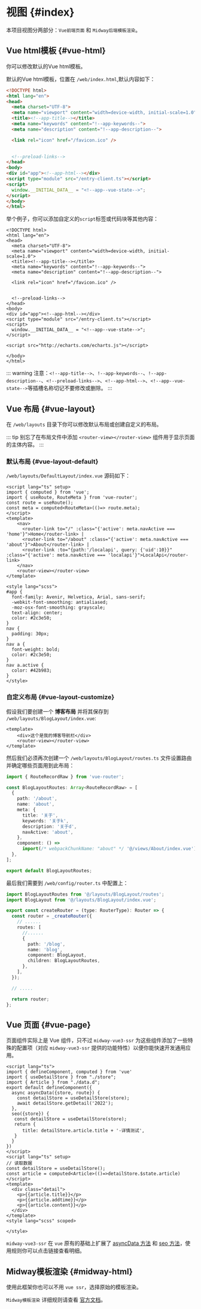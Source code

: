# 视图 {#index}

本项目视图分两部分：`Vue前端页面` 和 `Midway后端模板渲染`。

## Vue html模板 {#vue-html}

你可以修改默认的Vue html模板。

默认的Vue html模板，位置在 `/web/index.html`,默认内容如下：

```html
<!DOCTYPE html>
<html lang="en">
<head>
  <meta charset="UTF-8">
  <meta name="viewport" content="width=device-width, initial-scale=1.0">
  <title><!--app-title--></title>
  <meta name="keywords" content="!--app-keywords--">
  <meta name="description" content="!--app-description--">

  <link rel="icon" href="/favicon.ico" />

  
  <!--preload-links-->
</head>
<body>
<div id="app"><!--app-html--></div>
<script type="module" src="/entry-client.ts"></script>
<script>
  window.__INITIAL_DATA__ = "<!--app--vue-state-->";
</script>
</body>
</html>

```

举个例子，你可以添加自定义的`script`标签或代码块等其他内容：

```html{22}
<!DOCTYPE html>
<html lang="en">
<head>
  <meta charset="UTF-8">
  <meta name="viewport" content="width=device-width, initial-scale=1.0">
  <title><!--app-title--></title>
  <meta name="keywords" content="!--app-keywords--">
  <meta name="description" content="!--app-description--">

  <link rel="icon" href="/favicon.ico" />

  
  <!--preload-links-->
</head>
<body>
<div id="app"><!--app-html--></div>
<script type="module" src="/entry-client.ts"></script>
<script>
  window.__INITIAL_DATA__ = "<!--app--vue-state-->";
</script>

<script src="http://echarts.com/echarts.js"></script>

</body>
</html>

```

::: warning 
注意：`<!--app-title-->`、`!--app-keywords--`、`!--app-description--`、`<!--preload-links-->`、`<!--app-html-->`、`<!--app--vue-state-->`等插槽名称切记不要修改或删除。
:::


## Vue 布局 {#vue-layout}

在 `/web/layouts` 目录下你可以修改默认布局或创建自定义的布局。

::: tip 
 别忘了在布局文件中添加 `<router-view></router-view>` 组件用于显示页面的主体内容。
:::

### 默认布局 {#vue-layout-default}

`/web/layouts/DefaultLayout/index.vue` 源码如下：

```vue
<script lang="ts" setup>
import { computed } from 'vue';
import { useRoute, RouteMeta } from 'vue-router';
const route = useRoute();
const meta = computed<RouteMeta>(()=> route.meta);
</script>
<template>
    <nav>
      <router-link to="/" :class="{'active': meta.navActive === 'home'}">Home</router-link> |
      <router-link to="/about" :class="{'active': meta.navActive === 'about'}">About</router-link> |
      <router-link :to="{path:'/localapi', query: {'uid':10}}" :class="{'active': meta.navActive === 'localapi'}">LocalApi</router-link>
    </nav>
    <router-view></router-view>
</template>

<style lang="scss">
#app {
  font-family: Avenir, Helvetica, Arial, sans-serif;
  -webkit-font-smoothing: antialiased;
  -moz-osx-font-smoothing: grayscale;
  text-align: center;
  color: #2c3e50;
}
nav {
  padding: 30px;
}
nav a {
  font-weight: bold;
  color: #2c3e50;
}
nav a.active {
  color: #42b983;
}
</style>

```

### 自定义布局 {#vue-layout-customize}

假设我们要创建一个 **博客布局** 并将其保存到 `/web/layouts/BlogLayout/index.vue`:

```vue
<template>
    <div>这个是我的博客导航栏</div>
    <router-view></router-view>
</template>
```

然后我们必须再次创建一个 `/web/layouts/BlogLayout/routes.ts` 文件设置路由并确定哪些页面用到此布局：

```ts
import { RouteRecordRaw } from 'vue-router';

const BlogLayoutRoutes: Array<RouteRecordRaw> = [
  {
    path: '/about',
    name: 'about',
    meta: {
      title: '关于',
      keywords: '关于k',
      description: '关于d',
      navActive: 'about',
    },
    component: () =>
      import(/* webpackChunkName: "about" */ '@/views/About/index.vue'),
  },
];

export default BlogLayoutRoutes;

```

最后我们需要到 `/web/config/router.ts` 中配置上：

```ts
import BlogLayoutRoutes from '@/layouts/BlogLayout/routes';
import BlogLayout from '@/layouts/BlogLayout/index.vue';

export const createRouter = (type: RouterType): Router => {
  const router = _createRouter({
    // ......
    routes: [
      //......
      {
        path: '/blog',
        name: 'blog',
        component: BlogLayout,
        children: BlogLayoutRoutes,
      },
    ],
  });

  // .....

  return router;
};

```



## Vue 页面 {#vue-page}

页面组件实际上是 Vue 组件，只不过 `midway-vue3-ssr` 为这些组件添加了一些特殊的配置项（对应 `midway-vue3-ssr` 提供的功能特性）以便你能快速开发通用应用。

```vue{6-15}
<script lang="ts">
import { defineComponent, computed } from 'vue'
import { useDetailStore } from "./store";
import { Article } from "./data.d";
export default defineComponent({
  async asyncData({store, route}) {
    const detailStore = useDetailStore(store);
    await detailStore.getDetail('2022');
  },
  seo({store}) {
   const detailStore = useDetailStore(store);
   return {
      title: detailStore.article.title + '-详情测试',
   }
  }
})
</script>
<script lang="ts" setup>
// 读取数据
const detailStore = useDetailStore();
const article = computed<Article>(()=>detailStore.$state.article)
</script>
<template>
  <div class="detail">
    <p>{{article.title}}</p>
    <p>{{article.addtime}}</p>
    <p>{{article.content}}</p>
  </div>
</template>
<style lang="scss" scoped>

</style>
```

`midway-vue3-ssr` 在 `vue` 原有的基础上扩展了 [asyncData 方法](/guide/essentials/async-data.md) 和 [seo 方法](/guide/essentials/seo.md)，使用规则你可以点击链接查看明细。


## Midway模板渲染 {#midway-html}

使用此框架你也可以不用 `vue ssr`，选择原始的模板渲染。

 `Midway模板渲染` 详细规则请查看 [官方文档](http://www.midwayjs.org/docs/extensions/render)。

